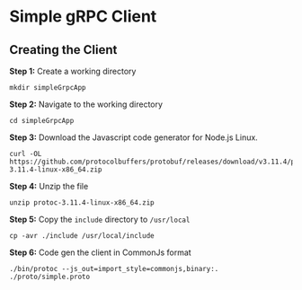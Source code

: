 # Simple gRPC Client

## Creating the Client
**Step 1:** Create a working directory

`mkdir simpleGrpcApp`

**Step 2:** Navigate to the working directory

`cd simpleGrpcApp`


**Step 3:** Download the Javascript code generator for Node.js Linux.

```
curl -OL https://github.com/protocolbuffers/protobuf/releases/download/v3.11.4/protoc-3.11.4-linux-x86_64.zip
```
**Step 4:** Unzip the file

`unzip protoc-3.11.4-linux-x86_64.zip`

**Step 5:** Copy the `include` directory to `/usr/local`

`cp -avr ./include /usr/local/include`

**Step 6:** Code gen the client in CommonJs format

`./bin/protoc --js_out=import_style=commonjs,binary:. ./proto/simple.proto`